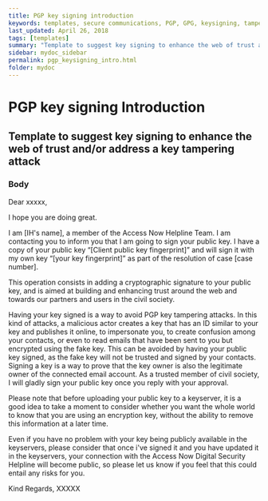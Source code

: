 ```yaml
---
title: PGP key signing introduction
keywords: templates, secure communications, PGP, GPG, keysigning, tampering attack, web of trust
last_updated: April 26, 2018
tags: [templates]
summary: "Template to suggest key signing to enhance the web of trust and/or address a key tampering attack."
sidebar: mydoc_sidebar
permalink: pgp_keysigning_intro.html
folder: mydoc
---
```



# PGP key signing Introduction
## Template to suggest key signing to enhance the web of trust and/or address a key tampering attack

### Body

Dear xxxxx,

I hope you are doing great.

I am [IH's name], a member of the Access Now Helpline Team. I am contacting you
to inform you that I am going to sign your public key. I have a copy of your public
key “[Client public key fingerprint]” and will sign it with my own key
“[your key fingerprint]” as part of the resolution of case [case number].

This operation consists in adding a cryptographic signature to your public key,
and is aimed at building and enhancing trust around the web and towards our
partners and users in the civil society.

Having your key signed is a way to avoid PGP key tampering attacks. In this kind
of attacks, a malicious actor creates a key that has an ID similar to your key
and publishes it online, to impersonate you, to create confusion among your
contacts, or even to read emails that have been sent to you but encrypted using
the fake key. This can be avoided by having your public key signed, as the fake
key will not be trusted and signed by your contacts. Signing a key is a way to
prove that the key owner is also the legitimate owner of the connected email
account. As a trusted member of civil society, I will gladly sign your public
key once you reply with your approval.

Please note that before uploading your public key to a keyserver, it is a good
idea to take a moment to consider whether you want the whole world to know that
you are using an encryption key, without the ability to remove this information
at a later time.

Even if you have no problem with your key being publicly available in the keyservers,
please consider that once i've signed it and you have updated it in the keyservers,
your connection with the Access Now Digital Security Helpline will become public,
so please let us know if you feel that this could entail any risks for you.

Kind Regards,
XXXXX
